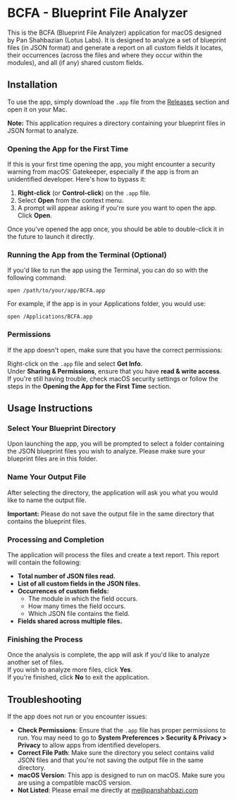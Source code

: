# BCFA - Blueprint File Analyzer

This is the BCFA (Blueprint File Analyzer) application for macOS designed by Pan Shahbazian (Lotus Labs). It is designed to analyze a set of blueprint files (in JSON format) and generate a report on all custom fields it locates, their occurrences (across the files and where they occur within the modules), and all (if any) shared custom fields.

## Installation

To use the app, simply download the `.app` file from the [Releases](https://github.com/PanShahbazian/BCFA/releases) section and open it on your Mac.

**Note:** This application requires a directory containing your blueprint files in JSON format to analyze.

### Opening the App for the First Time

If this is your first time opening the app, you might encounter a security warning from macOS' Gatekeeper, especially if the app is from an unidentified developer. Here's how to bypass it:

1. **Right-click** (or **Control-click**) on the `.app` file.
2. Select **Open** from the context menu.
3. A prompt will appear asking if you're sure you want to open the app. Click **Open**.

Once you've opened the app once, you should be able to double-click it in the future to launch it directly.

### Running the App from the Terminal (Optional)

If you'd like to run the app using the Terminal, you can do so with the following command:

    open /path/to/your/app/BCFA.app

For example, if the app is in your Applications folder, you would use:

    open /Applications/BCFA.app

### Permissions

If the app doesn't open, make sure that you have the correct permissions:

Right-click on the `.app` file and select **Get Info**.  
Under **Sharing & Permissions**, ensure that you have **read & write access**.  
If you're still having trouble, check macOS security settings or follow the steps in the **Opening the App for the First Time** section.

## Usage Instructions

### Select Your Blueprint Directory

Upon launching the app, you will be prompted to select a folder containing the JSON blueprint files you wish to analyze. Please make sure your blueprint files are in this folder.

### Name Your Output File

After selecting the directory, the application will ask you what you would like to name the output file.

**Important:** Please do not save the output file in the same directory that contains the blueprint files.

### Processing and Completion

The application will process the files and create a text report. This report will contain the following:

- **Total number of JSON files read.**
- **List of all custom fields in the JSON files.**
- **Occurrences of custom fields:**
  - The module in which the field occurs.
  - How many times the field occurs.
  - Which JSON file contains the field.
- **Fields shared across multiple files.**

### Finishing the Process

Once the analysis is complete, the app will ask if you'd like to analyze another set of files.  
If you wish to analyze more files, click **Yes**.  
If you're finished, click **No** to exit the application.

## Troubleshooting

If the app does not run or you encounter issues:

- **Check Permissions**: Ensure that the `.app` file has proper permissions to run. You may need to go to **System Preferences > Security & Privacy > Privacy** to allow apps from identified developers.
- **Correct File Path**: Make sure the directory you select contains valid JSON files and that you're not saving the output file in the same directory.
- **macOS Version**: This app is designed to run on macOS. Make sure you are using a compatible macOS version.
- **Not Listed**: Please email me directly at me@panshahbazi.com
